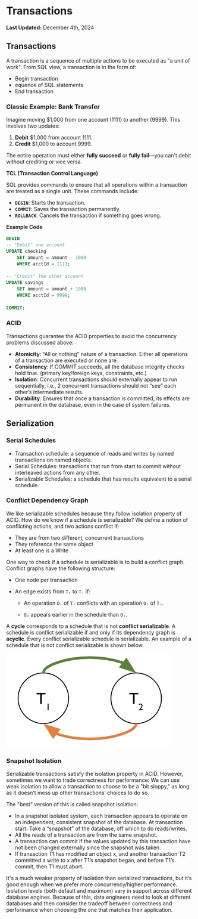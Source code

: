 # Transactions

**Last Updated:** December 4th, 2024

## Transactions
 A transaction is a sequence of multiple actions to be executed as "a unit of work". From SQL view, a transaction is in the form of: 
- Begin transaction 
- equence of SQL statements
- End transaction

### Classic Example: Bank Transfer
Imagine moving $1,000 from one account (1111) to another (9999). This involves two updates:
1. **Debit** $1,000 from account 1111.
2. **Credit** $1,000 to account 9999.

The entire operation must either **fully succeed** or **fully fail**—you can't debit without crediting or vice versa.

**TCL (Transaction Control Language)**

SQL provides commands to ensure that all operations within a transaction are treated as a single unit. These commands include:
- **`BEGIN`**: Starts the transaction.
- **`COMMIT`**: Saves the transaction permanently.
- **`ROLLBACK`**: Cancels the transaction if something goes wrong.

**Example Code**
```sql
BEGIN
-- "Debit" one account
UPDATE checking
    SET amount = amount - 1000
    WHERE acctId = 1111;

-- "Credit" the other account
UPDATE savings
    SET amount = amount + 1000
    WHERE acctId = 9999;

COMMIT;
```

### ACID
Transactions guarantee the ACID properties to avoid the concurrency problems discussed above: 

- **Atomicity**: “All or nothing” nature of a transaction. Either all operations of a transaction are executed or none are.
- **Consistency**: If COMMIT succeeds, all the database integrity checks hold true. (primary key/foreign keys, constraints, etc.)
- **Isolation**: Concurrent transactions should externally appear to run sequentially, i.e., 2 concurrent transactions should not “see” each other’s intermediate results.
- **Durability**: Ensures that once a transaction is committed, its effects are permanent in the database, even in the case of system failures.

## Serialization
### Serial Schedules
- Transaction schedule: a sequence of reads and writes by named transactions on named objects.
- Serial Schedules: transactions that run from start to commit without interleaved actions from any other.
- Serializable Schedules: a schedule that has results equivalent to a serial schedule.

### Conflict Dependency Graph 
We like serializable schedules because they follow isolation property of ACID. How do we know if a schedule is serializable?
We define a notion of conflicting actions, and two actions conflict if:
- They are from two different, concurrent transactions
- They reference the same object
- At least one is a Write 

One way to check if a schedule is serializable is to build a conflict graph. Conflict graphs have the following structure:
- One node per transaction

- An edge exists from `Tᵢ` to `Tⱼ` if:

  -  An operation `Oᵢ` of `Tᵢ` conflicts with an operation `Oⱼ` of `Tⱼ`.

  -  `Oᵢ` appears earlier in the schedule than `Oⱼ`.

A **cycle** corresponds to a schedule that is not **conflict serializable**. A schedule is conflict serializable if and only if its dependency graph is **acyclic**. Every conflict serializable schedule is serializable. An example of a schedule that is not conflict serializable is shown below. 

![Conflict Graph](./conflict-graph.png)

###  Snapshot Isolation 
Serializable transactions satisfy the isolation property in ACID. However, sometimes we want to trade correctness for performance: We can use weak isolation to allow a transaction to choose to be a "bit sloppy," as long as it doesn’t mess up other transactions’ choices to do so. 

The "best" version of this is called snapshot isolation:
- In a snapshot isolated system, each transaction appears to operate on an independent, consistent snapshot of the database. At transaction start: Take a “snapshot” of the database, off which to do reads/writes.
- All the reads of a transaction are from the same snapshot. 
- A transaction can commit if the values updated by this transaction have not been changed externally since the snapshot was taken.
- If transaction T1 has modified an object x, and another transaction T2 committed a write to x after T1’s snapshot began, and before T1’s commit, then T1 must abort.
    
It's a much weaker property of isolation than serialized transactions, but it’s good enough when we prefer more concurrency/higher performance. Isolation levels (both default and maximum) vary in support across different database engines. Because of this, data engineers need to look at different databases and then consider the tradeoff between correctness and performance when choosing the one that matches their application. 
